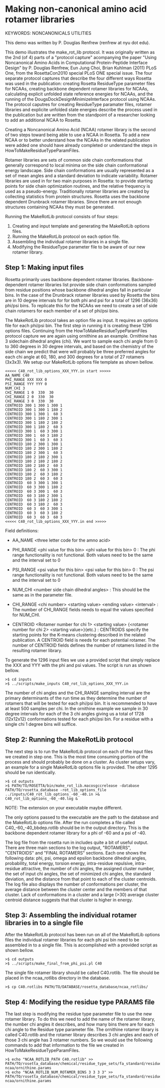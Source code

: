 Making non-canonical amino acid rotamer libraries
=================================================

KEYWORDS: NONCANONICALS UTILITIES

This demo was written by P. Douglas Renfrew (renfrew at nyu dot edu).

This demo illustrates the make_rot_lib protocol. It was originally written as 
the 2nd (of 4) parts of a "protocol capture" acompanying the paper "Using 
Noncanonical Amino Acids in Computational Protein-Peptide Interface Design" by 
P. Douglas Renfrew, Eun Jung Choi, Brian Kuhlman (2011) PLoS One, from the 
RosettaCon2010 special PLoS ONE special issue. The four separate protocol 
captures that describe the four different ways Rosetta was used in the 
publication: creating Rosetta ResidueType parameter files for NCAAs, creating 
backbone dependent rotamer libraries for NCAAs, calculating explicit unfolded 
state reference energies for NCAAs, and the running of the 
DougsDockDesignMinimizeInterface protocol using NCAAs. The protocol caputres 
for creating ResidueType paramater files, rotamer libraries and explicite 
unfolded state energies describe the process used in the publication but are 
written from the standpoint of a researcher looking to add an additional NCAA 
to Rosetta. 

Creating a Noncanonical Amino Acid (NCAA) rotamer library is the second of two 
steps toward being able to use a NCAA in Rosetta. To add a new NCAA or to 
better understand how the NCAAs in the related publication were added one 
should have already completed or understand the steps in 
HowToMakeResidueTypeParamFiles.

Rotamer libraries are sets of common side chain conformations that generally 
correspond to local minima on the side chain conformational energy landscape. 
Side chain conformations are usually represented as a set of mean angles and a 
standard deviation to indicate variability. Rotamer libraries are used in for 
two main purposes in Rosetta: to provide starting points for side chain 
optimization routines, and the relative frequency is used as a pseudo-energy. 
Traditionally rotamer libraries are created by collecting statistics from 
protein structures. Rosetta uses the backbone dependent Drunbrack rotamer 
libraries. Since there are not enough structures containing NCAAs they must be 
generated.

Running the MakeRotLib protocol consists of four steps:

1. Creating and input template and generating the MakeRotLib options files.
2. Running the MakeRotLib protocol on each option file.
3. Assembling the individual rotamer libraries in a single file.
4. Modifying the ResidueType parameter file to be aware of our new rotamer 
   library.

Step 1: Making input files
--------------------------

Rosetta primarily uses backbone dependent rotamer libraries. Backbone-dependent 
rotamer libraries list provide side chain conformations sampled from residue 
positions whose backbone dihedral angles fall in particular bins. In the case 
of the Drunbrack rotamer libraries used by Rosetta the bins are in 10 degree 
intervals for for both phi and psi for a total of 1296 (36x36) phi/psi bins. 
To replicate this for the NCAAs we need to create a set of side chain rotamers 
for each member of a set of phi/psi bins.

The MakeRotLib protocol takes an option file as input. It requires an options 
file for each phi/psi bin. The first step in running it is creating these 1296 
options files. Continuing from the HowToMakeResidueTypeParamFiles protocol 
capture we are again using ornithine as an example. Ornithine has 3 sidechain 
dihedral angles (chi). We want to sample each chi angle from 0 to 360 degrees 
in 30 degree intervals, and based on the chemistry of the side chain we predict 
that were will probably be three preferred angles for each chi angle at 60, 
180, and 300 degrees for a total of 27 rotamers (3x3x3). We setup our 
MakeRotLib options file template as shown bellow.

    <<<<< C40_rot_lib_options_XXX_YYY.in start >>>>>
    AA_NAME C40
    PHI_RANGE XXX XXX 0
    PSI_RANGE YYY YYY 0
    NUM_CHI 3
    CHI_RANGE 1 0  330  30
    CHI_RANGE 2 0  330  30
    CHI_RANGE 3 0  330  30
    CENTROID 300 1 300 1 300 1
    CENTROID 300 1 300 1 180 2
    CENTROID 300 1 300 1  60 3
    CENTROID 300 1 180 2 300 1
    CENTROID 300 1 180 2 180 2
    CENTROID 300 1 180 2  60 3
    CENTROID 300 1  60 3 300 1
    CENTROID 300 1  60 3 180 2
    CENTROID 300 1  60 3  60 3
    CENTROID 180 2 300 1 300 1
    CENTROID 180 2 300 1 180 2
    CENTROID 180 2 300 1  60 3
    CENTROID 180 2 180 2 300 1
    CENTROID 180 2 180 2 180 2
    CENTROID 180 2 180 2  60 3
    CENTROID 180 2  60 3 300 1
    CENTROID 180 2  60 3 180 2
    CENTROID 180 2  60 3  60 3
    CENTROID  60 3 300 1 300 1
    CENTROID  60 3 300 1 180 2
    CENTROID  60 3 300 1  60 3
    CENTROID  60 3 180 2 300 1
    CENTROID  60 3 180 2 180 2
    CENTROID  60 3 180 2  60 3
    CENTROID  60 3  60 3 300 1
    CENTROID  60 3  60 3 180 2
    CENTROID  60 3  60 3  60 3
    <<<<< C40_rot_lib_options_XXX_YYY.in end >>>>>

Field definitions:

* AA_NAME \<three letter code for the amno acid> 

* PHI_RANGE \<phi value for this bin> \<phi value for this bin> 0 : The phi range 
  functionality is not functional. Both values need to be the same and the 
  interval set to 0

* PSI_RANGE \<psi value for this bin> \<psi value for this bin> 0 : The psi range 
  functionality is not functional. Both values need to be the same and the 
  interval set to 0

* NUM_CHI \<number side chain dihedral angles> : This should be the same as in 
  the parameter file.

* CHI_RANGE \<chi number> \<starting value> \<ending value> \<interval> : The 
  number of CHI_RANGE fields needs to equal the values specified for NUM_CHI.

* CENTROID \<Rotamer number for chi 1> \<starting value> {\<rotamer number for chi 
  2> \<starting value>}{etc.} : CENTROIDS specify the starting points for the 
  K-means clustering described in the related publication. A CENTROID field is 
  needs for each potential rotamer. The number of CENTROID fields defines the 
  number of rotamers listed in the resulting rotamer library.

To generate the 1296 input files we use a provided script that simply replace 
the XXX and YYY with the phi and psi values. The script is run as shown bellow.

    >$ cd inputs
    >$ ../scripts/make_inputs C40_rot_lib_options_XXX_YYY.in

The number of chi angles and the CHI_RANGE sampling interval are the primary 
determinants of the run time as they determine the number of rotamers that will 
be tested for each phi/psi bin. It is recommended to have at least 500 samples 
per chi. In the ornithine example we sample in 30 degree intervals for each of 
the 3 chi angles giving us a total of 1728 (12x12x12) conformations tested for 
each phi/psi bin. For a residue with a single chi 1 degree bins will suffice. 

Step 2: Running the MakeRotLib protocol
----------------------------------------

The next step is to run the MakeRotLib protocol on each of the input files we 
created in step one. This is the most time consuming portion of the process and 
should probably be done on a cluster. As cluster setups vary, an example for a 
single MakeRotLib options file is provided. The other 1295 should be run 
identically.

    >$ cd outputs
    >$ PATH/TO/ROSETTA/bin/make_rot_lib.macosgccrelease -database PATH/TO/rosetta_database -rot_lib_options_file ../inputs/C40_rot_lib_options_-60_-40.in >& C40_rot_lib_options_-60_-40.log &

NOTE: The extension on your executable maybe different.

The only options passed to the executable are the path to the database and the 
MakeRotLib options file. After the run completes a file called 
C40_-60_-40_bbdep.rotlib should be in the output directory. This is the 
backbone dependent rotamer library for a phi of -60 and a psi of -40.

The log file from the rosetta run in includes quite a bit of useful output. 
There are three main sections to the log output,  "ROTAMERS", "CENTROIDS" and 
"FINAL ROTAMERS" sections. Each one shows the following data: phi, psi, omega 
and epsilon backbone dihedral angles, probability, total energy, torsion 
energy, intra-residue repulsive, intra-residue attractive, the number of chi 
angles, the assigned cluster number, the set of input chi angles, the set of 
minimized chi angles, the standard deviation, and the distance from that point 
to each of the cluster centroids. The log file also displays the number of 
conformations per cluster, the average distance between the cluster center and 
the members of that cluster. Lack of conformations in a cluster and a large 
(>30) average cluster centroid distance suggests that that cluster is higher in 
energy. 

Step 3: Assembling the individual rotamer libraries in to a single file
-----------------------------------------------------------------------

After the MakeRotLib protocol has been run on all of the MakeRotLib options 
files the individual rotamer libraries for each phi psi bin need to be 
assembled in to a single file. This is accomplished with a provided script as 
shown bellow. 

    >$ cd outputs
    >$ ../scripts/make_final_from_phi_psi.pl C40

The single file rotamer library should be called C40.rotlib. The file should be 
placed in the ncaa_rotlibs directory in the database. 

    >$ cp C40.rotlibs PATH/TO/DATABASE/rosetta_database/ncaa_rotlibs/

Step 4: Modifying the residue type PARAMS file
-----------------------------------------------

The last step is modifying the residue type parameter file to use the new 
rotamer library. To do this we need to add the name of the rotamer library, the 
number chi angles it describes, and how many bins there are for each chi angle 
to the Residue type parameter file. The ornithine rotamer library is called 
C40.rotlib and the rotamer library describes 3 chi angles and each of those 3 
chi angle has 3 rotamer numbers. So we would use the following commands to add 
that information to the file we created in HowToMakeResidueTypeParamFiles.

    >$ echo "NCAA_ROTLIB_PATH C40.rotlib" >> PATH/TO/rosetta_database/chemical/residue_type_sets/fa_standard/residue_types/l-ncaa/ornithine.params
    >$ echo "NCAA_ROTLIB_NUM_ROTAMER_BINS 3 3 3 3" >> PATH/TO/rosetta_database/chemical/residue_type_sets/fa_standard/residue_types/l-ncaa/ornithine.params

